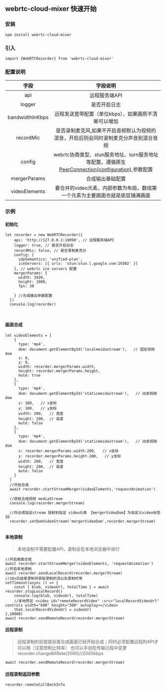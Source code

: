 
## webrtc-cloud-mixer 快速开始 

### 安装

```
npm install webrtc-cloud-mixer
```

### 引入

```
import {WebRTCRecorder} from 'webrtc-cloud-mixer'

```
### 配置说明

| 字段   |   字段说明|
|:-:|:-:| 
| api| 远程服务端API|
|logger| 是否开启日志| 
|bandwidthInKbps|远程发送宽带配置（单位kbps），如果画质不清晰可以增加|
|recordMic| 是否录制麦克风,如果不开启音频默认为视频的混音，开启后则会同时录制麦克分声音到混合音频| 
|config| webrtc协商类型、stun服务地址、turn服务地址等配置，遵循原生[ PeerConnection(configuration) ](https://developer.mozilla.org/zh-CN/docs/Web/API/RTCPeerConnection/RTCPeerConnection)参数配置| 
|mergerParams| 合成输出基础配置| 
|videoElements|要合并的video元素，内部参数为布局，数组第一个元素为主要画面也就是底层铺满画面|


### 示例

#### 初始化
```
let recorder = new WebRTCRecorder({
	api: 'http://127.0.0.1:18090', // 远程服务端API
	logger: true, // 是否开启日志
	recordMic: false, // 是否录制麦克分
	config: { 
	  sdpSemantics: 'unified-plan',
	  iceServers: [{ urls: 'stun:stun.l.google.com:19302' }] 
	}, // webrtc ice servers 配置 
	mergerParams: {
	  width: 1920,
	  height: 1080,
	  fps: 30
	  
	} //合成输出参数配置
  })
  console.log(recorder)
  
  
```
#### 画面合成

```
let videoElements = [
	{
	  type: 'mp4',
	  dom: document.getElementById('localmeidastream'),   // 固定视频dom
	  x: 0,
	  y: 0,
	  width: recorder.mergerParams.width,
	  height: recorder.mergerParams.height,
	  mute: true
	},
	{
	  type: 'mp4',
	  dom: document.getElementById('staticmeidastream'),   // 动态视频dom
	  x: 100,   // x坐标
	  y: 100,   // y坐标
	  width: 200,   // 宽度
	  height: 200,  // 高度
	  mute: false
	},
	{
	  type: 'mp4',
	  dom: document.getElementById('staticmeidastream'),   // 动态视频dom
	  x: recorder.mergerParams.width-200,   // x坐标
	  y: recorder.mergerParams.height-200,   // y坐标
	  width: 200,   // 宽度
	  height: 200,  // 高度
	  mute: false
	}
  ]
  //开始合成
  await recorder.startStreamMerger(videoElements,'requestAnimation')
  
  //获取合成视频 mediaStream
  console.log(recorder.mergerStream)
  
  //将合成指定stream 投射到指定 video元素 【mergerVideoDom】为自定义video标签 ID
  recorder.setDomVideoStream('mergerVideoDom',recorder.mergerStream)
  
```

#### 本地录制

> 本地录制不需要配置API，录制全在本地浏览器中进行

```
//开启画面合成
await recorder.startStreamMerger(videoElements, 'requestAnimation')
//开启本地录制
await recorder.sendLocalRecord(recorder.mergerStream)
//10s后结束录制并获取录制的流以及录制时常
setTimeout(async () => {
	const { blob, videoUrl, totalTime } = await recorder.stopLocalRecord()
	console.log(blob, videoUrl, totalTime)
	//本地预览 <video id="remoteRecordVideo" :src="localRecordVideoUrl" controls width="600" height="300" autoplay></video>
	that.localRecordVideoUrl = videoUrl
},10000)
await recorder.sendRemoteRecord(recorder.mergerStream)
```


#### 远程录制

> 远程录制的前提是前面合成画面已经开始合成；同时必须配置远程的API才可以用（注意控制比特率）
> 也可以手动在传输过程中变更 recorder.changeBitRate(2000)//2000kbps

```
await recorder.sendRemoteRecord(recorder.mergerStream)
```

#### 远程录制返回参数

```
recorder.remoteCallBackInfo 


```